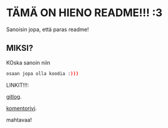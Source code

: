 # TÄMÄ ON HIENO README!!! :3

Sanoisin jopa, että paras readme!

## MIKSI?

KOska sanoin niin

```bash
osaan jopa olla koodia :)))
```

LINKIT!!!:

[gitlog](https://github.com/GlobalYam/ot-harjoitustyo/blob/main/laskarit/viikko1/gitlog.txt).


[komentorivi](https://github.com/GlobalYam/ot-harjoitustyo/blob/main/laskarit/viikko1/komentorivi.txt).

mahtavaa!
